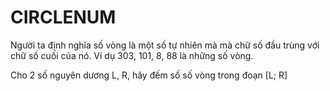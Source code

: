 # CIRCLENUM
Người ta định nghĩa số vòng là một số tự nhiên mà mà chữ số đầu trùng với chữ số cuối của nó. Ví dụ 303, 101, 8, 88 là những số vòng.

Cho 2 số nguyên dương L, R, hãy đếm số số vòng trong đoạn [L; R]

